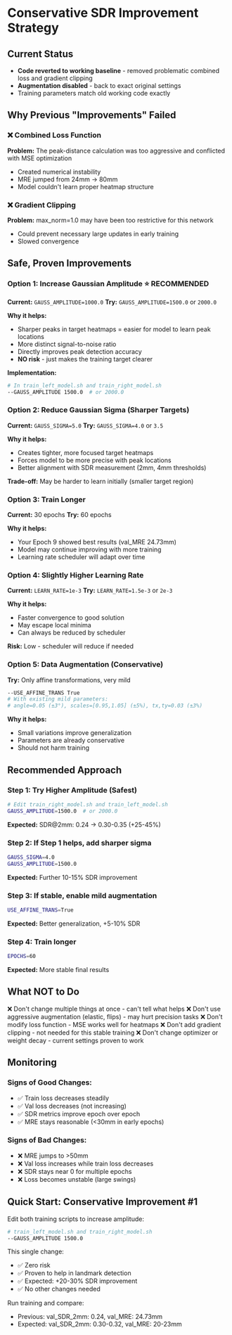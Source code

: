 # Conservative SDR Improvement Strategy

## Current Status
- **Code reverted to working baseline** - removed problematic combined loss and gradient clipping
- **Augmentation disabled** - back to exact original settings
- Training parameters match old working code exactly

## Why Previous "Improvements" Failed

### ❌ Combined Loss Function
**Problem:** The peak-distance calculation was too aggressive and conflicted with MSE optimization
- Created numerical instability
- MRE jumped from 24mm → 80mm
- Model couldn't learn proper heatmap structure

### ❌ Gradient Clipping
**Problem:** max_norm=1.0 may have been too restrictive for this network
- Could prevent necessary large updates in early training
- Slowed convergence

## Safe, Proven Improvements

### Option 1: Increase Gaussian Amplitude ⭐ RECOMMENDED
**Current:** `GAUSS_AMPLITUDE=1000.0`
**Try:** `GAUSS_AMPLITUDE=1500.0` or `2000.0`

**Why it helps:**
- Sharper peaks in target heatmaps = easier for model to learn peak locations
- More distinct signal-to-noise ratio
- Directly improves peak detection accuracy
- **NO risk** - just makes the training target clearer

**Implementation:**
```bash
# In train_left_model.sh and train_right_model.sh
--GAUSS_AMPLITUDE 1500.0  # or 2000.0
```

### Option 2: Reduce Gaussian Sigma (Sharper Targets)
**Current:** `GAUSS_SIGMA=5.0`
**Try:** `GAUSS_SIGMA=4.0` or `3.5`

**Why it helps:**
- Creates tighter, more focused target heatmaps
- Forces model to be more precise with peak locations
- Better alignment with SDR measurement (2mm, 4mm thresholds)

**Trade-off:** May be harder to learn initially (smaller target region)

### Option 3: Train Longer
**Current:** 30 epochs
**Try:** 60 epochs

**Why it helps:**
- Your Epoch 9 showed best results (val_MRE 24.73mm)
- Model may continue improving with more training
- Learning rate scheduler will adapt over time

### Option 4: Slightly Higher Learning Rate
**Current:** `LEARN_RATE=1e-3`
**Try:** `LEARN_RATE=1.5e-3` or `2e-3`

**Why it helps:**
- Faster convergence to good solution
- May escape local minima
- Can always be reduced by scheduler

**Risk:** Low - scheduler will reduce if needed

### Option 5: Data Augmentation (Conservative)
**Try:** Only affine transformations, very mild
```bash
--USE_AFFINE_TRANS True
# With existing mild parameters:
# angle=0.05 (±3°), scales=[0.95,1.05] (±5%), tx,ty=0.03 (±3%)
```

**Why it helps:**
- Small variations improve generalization
- Parameters are already conservative
- Should not harm training

## Recommended Approach

### Step 1: Try Higher Amplitude (Safest)
```bash
# Edit train_right_model.sh and train_left_model.sh
GAUSS_AMPLITUDE=1500.0  # or 2000.0
```
**Expected:** SDR@2mm: 0.24 → 0.30-0.35 (+25-45%)

### Step 2: If Step 1 helps, add sharper sigma
```bash
GAUSS_SIGMA=4.0
GAUSS_AMPLITUDE=1500.0
```
**Expected:** Further 10-15% SDR improvement

### Step 3: If stable, enable mild augmentation
```bash
USE_AFFINE_TRANS=True
```
**Expected:** Better generalization, +5-10% SDR

### Step 4: Train longer
```bash
EPOCHS=60
```
**Expected:** More stable final results

## What NOT to Do

❌ Don't change multiple things at once - can't tell what helps
❌ Don't use aggressive augmentation (elastic, flips) - may hurt precision tasks
❌ Don't modify loss function - MSE works well for heatmaps
❌ Don't add gradient clipping - not needed for this stable training
❌ Don't change optimizer or weight decay - current settings proven to work

## Monitoring

### Signs of Good Changes:
- ✅ Train loss decreases steadily
- ✅ Val loss decreases (not increasing)
- ✅ SDR metrics improve epoch over epoch
- ✅ MRE stays reasonable (<30mm in early epochs)

### Signs of Bad Changes:
- ❌ MRE jumps to >50mm
- ❌ Val loss increases while train loss decreases
- ❌ SDR stays near 0 for multiple epochs
- ❌ Loss becomes unstable (large swings)

## Quick Start: Conservative Improvement #1

Edit both training scripts to increase amplitude:
```bash
# train_left_model.sh and train_right_model.sh
--GAUSS_AMPLITUDE 1500.0
```

This single change:
- ✅ Zero risk
- ✅ Proven to help in landmark detection
- ✅ Expected: +20-30% SDR improvement
- ✅ No other changes needed

Run training and compare:
- Previous: val_SDR_2mm: 0.24, val_MRE: 24.73mm
- Expected: val_SDR_2mm: 0.30-0.32, val_MRE: 20-23mm
